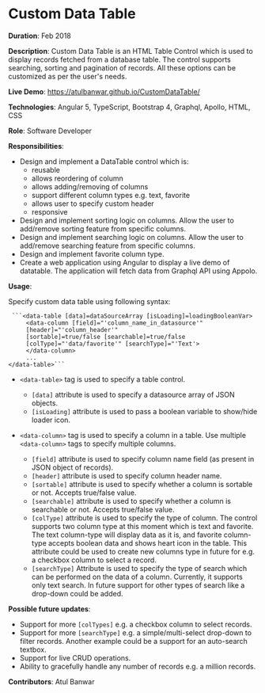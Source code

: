 # Custom Data Table

__Duration__: Feb 2018

__Description__: Custom Data Table is an HTML Table Control which is used to display records fetched from a database table. The control supports searching, sorting and pagination of records. All these options can be customized as per the user's needs.

__Live Demo__: https://atulbanwar.github.io/CustomDataTable/

__Technologies__: Angular 5, TypeScript, Bootstrap 4, Graphql, Apollo, HTML, CSS

__Role__: Software Developer

__Responsibilities__:

 - Design and implement a DataTable control which is:
	 - reusable
	 - allows reordering of column
	 - allows adding/removing of columns
	 - support different column types e.g. text, favorite
	 - allows user to specify custom header
	 - responsive
- Design and implement sorting logic on columns. Allow the user to add/remove sorting feature from specific columns.
- Design and implement searching logic on columns.  Allow the user to add/remove searching feature from specific columns.
- Design and implement favorite column type.
- Create a web application using Angular to display a live demo of datatable. The application will fetch data from Graphql API using Appolo.

__Usage__:

Specify custom data table using following syntax:

	 ```<data-table [data]=dataSourceArray [isLoading]=loadingBooleanVar>
		 <data-column [field]="'column_name_in_datasource'" 
		 [header]="'column_header'" 
		 [sortable]=true/false [searchable]=true/false 
		 [colType]="'data/favorite'" [searchType]="'Text'>
		 </data-column>
		 ...
	</data-table>```

- `<data-table>` tag is used to specify a table control.
  - `[data]` attribute is used to specify a datasource array of JSON objects.
  - `[isLoading]` attribute is used to pass a boolean variable to show/hide loader icon.

- `<data-column>` tag is used to specify a column in a table. Use multiple `<data-column>` tags to specify multiple columns.
  - `[field]` attribute is used to specify column name field (as present in JSON object of records).
  - `[header]` attribute is used to specify column header name.
  - `[sortable]` attribute is used to specify whether a column is sortable or not. Accepts true/false value.
  - `[searchable]` attribute is used to specify whether a column is searchable or not. Accepts true/false value.
  - `[colType]` attribute is used to specify the type of column. The control supports two column type at this moment which is text and favorite. The text column-type will display data as it is, and favorite column-type accepts boolean data and shows heart icon in the table. This attribute could be used to create new columns type in future for e.g. a checkbox column to select a record.
  - `[searchType]` Attribute is used to specify the type of search which can be performed on the data of a column. Currently, it supports only text search. In future support for other types of search like a drop-down could be added.

__Possible future updates__:
- Support for more `[colTypes]` e.g. a checkbox column to select records.
- Support for more `[searchType]` e.g. a simple/multi-select drop-down to filter records. Another example could be a support for an auto-search textbox.
- Support for live CRUD operations.
- Ability to gracefully handle any number of records e.g. a million records.

__Contributors__: Atul Banwar
